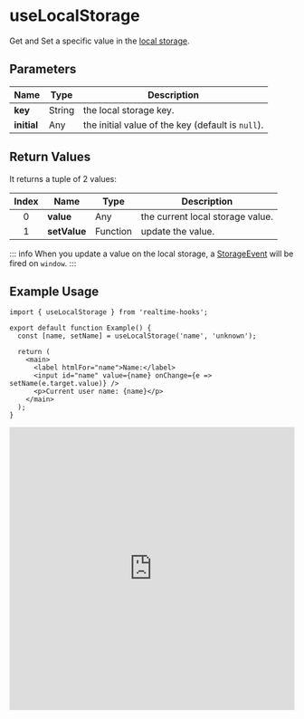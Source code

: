 # useLocalStorage

Get and Set a specific value in the [local storage](https://developer.mozilla.org/en-US/docs/Web/API/Window/localStorage).

## Parameters

| Name        | Type   | Description                                       |
| ----------- | ------ | ------------------------------------------------- |
| **key**     | String | the local storage key.                            |
| **initial** | Any    | the initial value of the key (default is `null`). |

## Return Values

It returns a tuple of 2 values:

| Index | Name         | Type     | Description                      |
| :---: | ------------ | -------- | -------------------------------- |
|   0   | **value**    | Any      | the current local storage value. |
|   1   | **setValue** | Function | update the value.                |

::: info
When you update a value on the local storage, a [StorageEvent](https://developer.mozilla.org/en-US/docs/Web/API/StorageEvent) will be fired on `window`.
:::

## Example Usage

```tsx
import { useLocalStorage } from 'realtime-hooks';

export default function Example() {
  const [name, setName] = useLocalStorage('name', 'unknown');

  return (
    <main>
      <label htmlFor="name">Name:</label>
      <input id="name" value={name} onChange={e => setName(e.target.value)} />
      <p>Current user name: {name}</p>
    </main>
  );
}
```

<iframe src="https://codesandbox.io/embed/uselocalstorage-r9dsgd?fontsize=14&hidenavigation=1&module=%2Fsrc%2FComponent.tsx&theme=dark" style="width:100%; height:500px; border:0; overflow:hidden;" title="useLocalStorage" allow="accelerometer; ambient-light-sensor; camera; encrypted-media; geolocation; gyroscope; hid; microphone; midi; payment; usb; vr; xr-spatial-tracking" sandbox="allow-forms allow-modals allow-popups allow-presentation allow-same-origin allow-scripts"></iframe>
